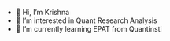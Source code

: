 - 👋 Hi, I’m Krishna
- 👀 I’m interested in Quant Research Analysis
- 🌱 I’m currently learning EPAT from Quantinsti


<!---
kumarkrishna9270/kumarkrishna9270 is a ✨ special ✨ repository because its `README.md` (this file) appears on your GitHub profile.
You can click the Preview link to take a look at your changes.
--->
